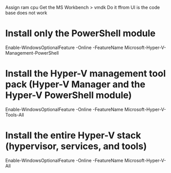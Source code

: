 Assign ram cpu
Get the MS Workbench > vmdk
Do it ffrom UI is the code base does not work

# Install only the PowerShell module
Enable-WindowsOptionalFeature -Online -FeatureName Microsoft-Hyper-V-Management-PowerShell

# Install the Hyper-V management tool pack (Hyper-V Manager and the Hyper-V PowerShell module)
Enable-WindowsOptionalFeature -Online -FeatureName Microsoft-Hyper-V-Tools-All

# Install the entire Hyper-V stack (hypervisor, services, and tools)
Enable-WindowsOptionalFeature -Online -FeatureName Microsoft-Hyper-V-All
